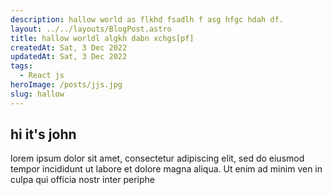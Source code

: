```yaml
---
description: hallow world as flkhd fsadlh f asg hfgc hdah df.
layout: ../../layouts/BlogPost.astro
title: hallow worldl algkh dabn xchgs[pf]
createdAt: Sat, 3 Dec 2022
updatedAt: Sat, 3 Dec 2022
tags:
  - React js
heroImage: /posts/jjs.jpg
slug: hallow
---
```


## hi it's john

lorem ipsum dolor sit amet, consectetur adipiscing elit, sed do eiusmod tempor incididunt ut labore et dolore magna aliqua. Ut enim ad minim ven in culpa qui officia nostr inter periphe
